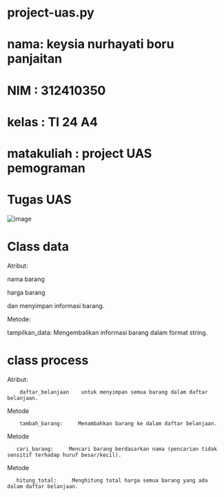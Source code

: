 # project-uas.py
# nama: keysia nurhayati boru panjaitan
# NIM : 312410350
# kelas : TI 24 A4
# matakuliah : project UAS pemograman
# Tugas UAS
![image](https://github.com/user-attachments/assets/269f6188-2a25-4a57-a36d-84180d98c1f1)
# Class data
   Atribut:
   
   nama barang
   
   harga barang
   
   dan menyimpan informasi barang.
   
   Metode:
   
   tampilkan_data:    Mengembalikan informasi barang dalam format string.
# class process
   Atribut: 
   
        daftar_belanjaan    untuk menyimpan semua barang dalam daftar belanjaan.
   
   Metode 

        tambah_barang:     Menambahkan barang ke dalam daftar belanjaan.

   Metode

       cari_barang:     Mencari barang berdasarkan nama (pencarian tidak sensitif terhadap huruf besar/kecil).

   Metode 

       hitung_total:     Menghitung total harga semua barang yang ada dalam daftar belanjaan.
